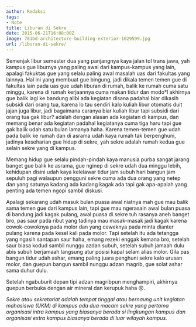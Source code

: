 ```yaml
---
author: Redaksi
tags:
- Note
title: Liburan di Sekre
date: 2015-06-21T16:08:00Z
image: 781bd-architecture-building-exterior-1029599.jpg
url: /liburan-di-sekre/
---
```


Semenjak libur semester dua yang panjangnya kaya jalan tol trans jawa, yah kampus gue liburnya yang paling awal dari kampus-kampus yang lain, apalagi fakuktas gue yang selalu paling awal masalah uas dari fakultas yang lainnya. Hal ini yang membuat gue bingung, jadi dikala temen temen gue di fakultas lain pada uas gue udah liburan di rumah, balik ke rumah cuma satu minggu, karena di rumah kerjaannya cuma makan tidur dan modo*l akhirnya gue balik lagi ke bandung alibi ada kegiatan disana padahal biar dikasih subsidi dari orang tua, karena lo tau sendiri kalo kuliah libur otomatis duit jajan juga libur, jadi bagaimana caranya biar kuliah libur tapi subsidi dari orang tua gak libur? adalah dengan alasan ada kegiatan di kampus, dan memang benar ada kegiatan padahal kegiatanya cuma tiga haru tapi gue gak balik udah satu bulan lamanya haha. Karena temen-temen gue udah pada balik ke rumah dan di asrama udah kaya rumah tak berpenghuni, jadinya keseharian gue hidup di sekre, yah sekre adalah rumah kedua gue selain sekre yang di kampus.

Memang hidup gue selalu pindah-pindah kaya manusia purba sangat jarang banget gue balik ke asrama, gue nginep di sekre udah dua minggu lebih, kehidupan disini udah kaya kelelawar tidur jam subuh hari bangun jam sepuluh pagi walaupun pengguni sekre cuma ada dua orang yang netep dan yang satunya kadang ada kadang kagak ada tapi gak apa-apalah yang penting ada temen ngopi sambil diskusi.

Apalagi sekarang udah masuk bulan puasa awal niatnya mah gue mau balik sama temen gue dari kampus lain, tapi gue mau ngerasain awal bulan puasa di bandung jadi kagak pulang, awal puasa di sekre tuh rasanya aneh banget bro, pas saur pada ribut yang tadinya mau masak-masak jadi kagak karena cowok-cowoknya pada molor dan yang ceweknya pada minta dianter pulang karena pada kesel kali pada molor. Tapi setelah itu ada tetangga yang ngasih santapan saur haha, emang rezeki enggak kemana bro, setelah saur biasa kodud sambil nunggu azdan subuh, setelah subuh jamaah dulu abis subuh berjamaah langsung atur posisi kapal selam alias molor. Gila pas bangun tidur udah ashar, emang paling juara penghuni sekre kalo urusan molor, dan guepun bangun sambil nunggu adzan magrib, gue solat ashar sama duhur dulu.

Setelah ngabuburit depan tipi adzan magribpun menghampiri, akhirnya guepun berbuka dengan air mineral dan kerupuk haha 😞.

_Sekre atau sekretariat adalah tempat tinggal atau bernaung unit kegiatan mahasiswa (UKM) di kampus ada dua macam sekre yang pertama organisasi intra kampus yang biasanya berada si lingkungan kampus dan organisasi extra kampus biasanya berada di luar wilayah kampus._
